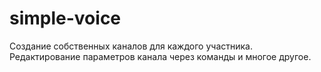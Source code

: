 # simple-voice
Создание собственных каналов для каждого участника. Редактирование параметров канала через команды и многое другое.
